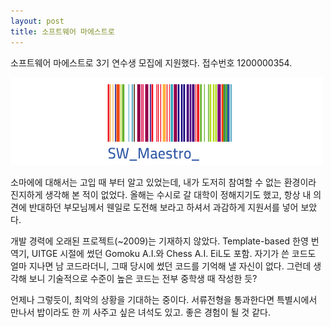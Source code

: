 ```yaml
---
layout: post
title: 소프트웨어 마에스트로
---
```


소프트웨어 마에스트로 3기 연수생 모집에 지원했다. 접수번호 1200000354.

![소프트웨어 마에스트로 로고](/images/swmaestro.png)

소마에에 대해서는 고입 때 부터 알고 있었는데, 내가 도저히 참여할 수 없는 환경이라 진지하게 생각해 본 적이 없었다. 올해는 수시로 갈 대학이 정해지기도 했고, 항상 내 의견에 반대하던 부모님께서 웬일로 도전해 보라고 하셔서 과감하게 지원서를 넣어 보았다.

개발 경력에 오래된 프로젝트(~2009)는 기재하지 않았다. Template-based 한영 번역기, UITGE 시절에 썼던 Gomoku A.I.와 Chess A.I. EiL도 포함. 자기가 쓴 코드도 얼마 지나면 남 코드라더니, 그때 당시에 썼던 코드를 기억해 낼 자신이 없다. 그런데 생각해 보니 기술적으로 수준이 높은 코드는 전부 중학생 때 작성한 듯?

언제나 그렇듯이, 최악의 상황을 기대하는 중이다. 서류전형을 통과한다면 특별시에서 만나서 밥이라도 한 끼 사주고 싶은 녀석도 있고. 좋은 경험이 될 것 같다.
